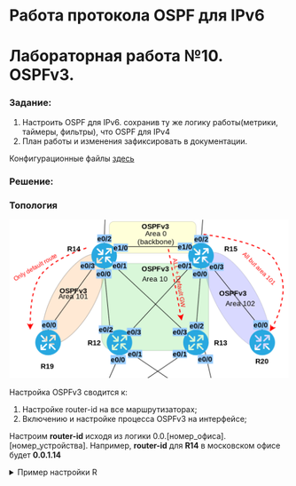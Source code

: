 # Работа протокола OSPF для IPv6
# Лабораторная работа №10. OSPFv3.

### Задание:

1. Настроить OSPF для IPv6. сохранив ту же логику работы(метрики, таймеры, фильтры), что OSPF для IPv4
2. План работы и изменения зафиксировать в документации.

Конфигурационные файлы [здесь](config/)

### Решение:


### Топология

![network](network.png)

Настройка OSPFv3 сводится к:
1. Настройке router-id на все маршрутизаторах;
2. Включению и настройке процесса OSPFv3 на интерфейсе;

Настроим __router-id__ исходя из логики 0.0.[номер_офиса].[номер_устройства].
Например, __router-id__ для __R14__ в московском офисе будет __0.0.1.14__


<details>
 <summary>Пример настройки R</summary>

``` bash
conf t
 ip prefix-list TO_R19_101 deny 10.0.0.0/8
 router ospf 1
 area 101 filter-list prefix TO_R19_101 in
exit
```
</details>